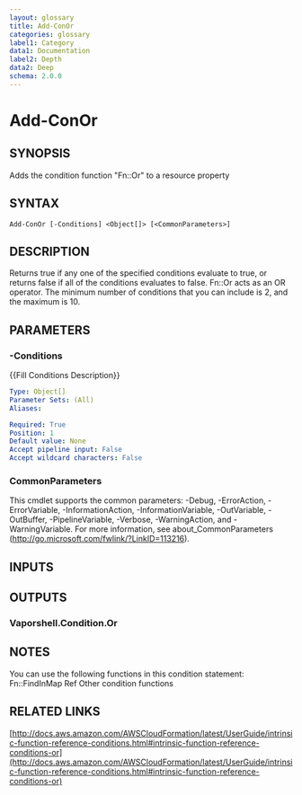 ```yaml
---
layout: glossary
title: Add-ConOr
categories: glossary
label1: Category
data1: Documentation
label2: Depth
data2: Deep
schema: 2.0.0
---
```


# Add-ConOr

## SYNOPSIS
Adds the condition function "Fn::Or" to a resource property

## SYNTAX

```
Add-ConOr [-Conditions] <Object[]> [<CommonParameters>]
```

## DESCRIPTION
Returns true if any one of the specified conditions evaluate to true, or returns false if all of the conditions evaluates to false.
Fn::Or acts as an OR operator.
The minimum number of conditions that you can include is 2, and the maximum is 10.

## PARAMETERS

### -Conditions
{{Fill Conditions Description}}

```yaml
Type: Object[]
Parameter Sets: (All)
Aliases:

Required: True
Position: 1
Default value: None
Accept pipeline input: False
Accept wildcard characters: False
```

### CommonParameters
This cmdlet supports the common parameters: -Debug, -ErrorAction, -ErrorVariable, -InformationAction, -InformationVariable, -OutVariable, -OutBuffer, -PipelineVariable, -Verbose, -WarningAction, and -WarningVariable.
For more information, see about_CommonParameters (http://go.microsoft.com/fwlink/?LinkID=113216).

## INPUTS

## OUTPUTS

### Vaporshell.Condition.Or

## NOTES
You can use the following functions in this condition statement:
    Fn::FindInMap
    Ref
    Other condition functions

## RELATED LINKS

[http://docs.aws.amazon.com/AWSCloudFormation/latest/UserGuide/intrinsic-function-reference-conditions.html#intrinsic-function-reference-conditions-or](http://docs.aws.amazon.com/AWSCloudFormation/latest/UserGuide/intrinsic-function-reference-conditions.html#intrinsic-function-reference-conditions-or)

